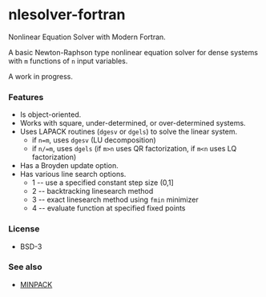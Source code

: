 # nlesolver-fortran

Nonlinear Equation Solver with Modern Fortran.

A basic Newton-Raphson type nonlinear equation solver for dense systems with `m` functions of `n` input variables.

A work in progress.

### Features

  * Is object-oriented.
  * Works with square, under-determined, or over-determined systems.
  * Uses LAPACK routines (`dgesv` or `dgels`) to solve the linear system.
     * if `n=m`,  uses `dgesv` (LU decomposition)
     * if `n/=m`, uses `dgels` (if `m>n` uses QR factorization,
       if `m<n` uses LQ factorization)
  * Has a Broyden update option.
  * Has various line search options.
     * 1 -- use a specified constant step size (0,1]
     * 2 -- backtracking linesearch method
     * 3 -- exact linesearch method using `fmin` minimizer
     * 4 -- evaluate function at specified fixed points

### License

  * BSD-3

### See also

  * [MINPACK](https://github.com/jacobwilliams/minpack)

